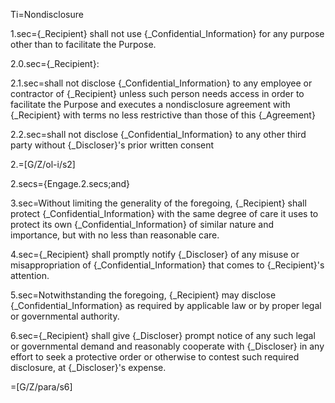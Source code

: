 Ti=Nondisclosure

1.sec={_Recipient} shall not use {_Confidential_Information} for any purpose other than to facilitate the Purpose.

2.0.sec={_Recipient}:

2.1.sec=shall not disclose {_Confidential_Information} to any employee or contractor of {_Recipient} unless such person needs access in order to facilitate the Purpose and executes a nondisclosure agreement with {_Recipient} with terms no less restrictive than those of this {_Agreement}

2.2.sec=shall not disclose {_Confidential_Information} to any other third party without {_Discloser}'s prior written consent

2.=[G/Z/ol-i/s2]

2.secs={Engage.2.secs;and}

3.sec=Without limiting the generality of the foregoing, {_Recipient} shall protect {_Confidential_Information} with the same degree of care it uses to protect its own {_Confidential_Information} of similar nature and importance, but with no less than reasonable care.

4.sec={_Recipient} shall promptly notify {_Discloser} of any misuse or misappropriation of {_Confidential_Information} that comes to {_Recipient}'s attention.

5.sec=Notwithstanding the foregoing, {_Recipient} may disclose {_Confidential_Information} as required by applicable law or by proper legal or governmental authority.

6.sec={_Recipient} shall give {_Discloser} prompt notice of any such legal or governmental demand and reasonably cooperate with {_Discloser} in any effort to seek a protective order or otherwise to contest such required disclosure, at {_Discloser}'s expense.

=[G/Z/para/s6]
